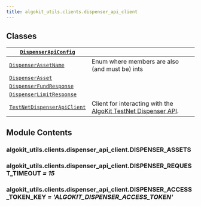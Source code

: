 ```yaml
---
title: algokit_utils.clients.dispenser_api_client
---
```

## Classes

| [`DispenserApiConfig`](#algokit_utils.clients.dispenser_api_client.DispenserApiConfig)                      |                                                                                                                                                                                                                              |
|----------------------------------------------------------------------------------------------------------------------------------|------------------------------------------------------------------------------------------------------------------------------------------------------------------------------------------------------------------------------|
| [`DispenserAssetName`](#algokit_utils.clients.dispenser_api_client.DispenserAssetName)                      | Enum where members are also (and must be) ints                                                                                                                                                                               |
| [`DispenserAsset`](#algokit_utils.clients.dispenser_api_client.DispenserAsset)                                  |                                                                                                                                                                                                                              |
| [`DispenserFundResponse`](#algokit_utils.clients.dispenser_api_client.DispenserFundResponse)             |                                                                                                                                                                                                                              |
| [`DispenserLimitResponse`](#algokit_utils.clients.dispenser_api_client.DispenserLimitResponse)          |                                                                                                                                                                                                                              |
| [`TestNetDispenserApiClient`](#algokit_utils.clients.dispenser_api_client.TestNetDispenserApiClient) | Client for interacting with the [AlgoKit TestNet Dispenser API]([https://github.com/algorandfoundation/algokit/blob/main/docs/testnet_api.md](https://github.com/algorandfoundation/algokit/blob/main/docs/testnet_api.md)). |

## Module Contents

### algokit_utils.clients.dispenser_api_client.DISPENSER_ASSETS

### algokit_utils.clients.dispenser_api_client.DISPENSER_REQUEST_TIMEOUT *= 15*

### algokit_utils.clients.dispenser_api_client.DISPENSER_ACCESS_TOKEN_KEY *= 'ALGOKIT_DISPENSER_ACCESS_TOKEN'*